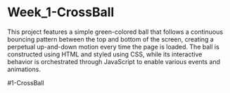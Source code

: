# Week_1-CrossBall
This project features a simple green-colored ball that follows a continuous bouncing pattern between the top and bottom of the screen, creating a perpetual up-and-down motion every time the page is loaded. The ball is constructed using HTML and styled using CSS, while its interactive behavior is orchestrated through JavaScript to enable various events and animations.

#1-CrossBall
